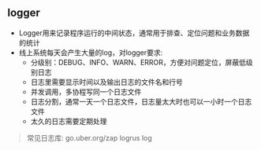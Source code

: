 ## logger

- Logger用来记录程序运行的中间状态，通常用于排查、定位问题和业务数据的统计
- 线上系统每天会产生大量的log，对logger要求:
  - 分级别：DEBUG、INFO、WARN、ERROR，方便对问题定位，屏蔽低级别日志
  - 日志里需要显示时间以及输出日志的文件名和行号
  - 并发调用，多协程写同一个日志文件
  - 日志分割，通常一天一个日志文件，日志量太大时也可以一小时一个日志文件
  - 太久的日志需要定期处理

> 常见日志库: go.uber.org/zap   logrus  log